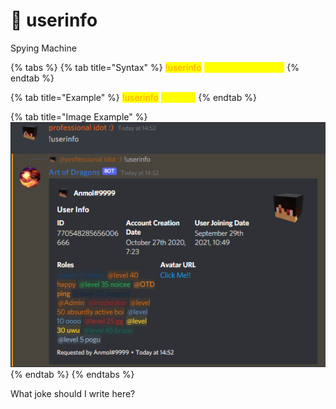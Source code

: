 # 📜 userinfo

Spying Machine

{% tabs %}
{% tab title="Syntax" %}
<mark style="color:orange;">!userinfo</mark> <mark style="color:yellow;">\<optional mention></mark>
{% endtab %}

{% tab title="Example" %}
<mark style="color:orange;">!userinfo</mark> <mark style="color:yellow;">@Anmol</mark>&#x20;
{% endtab %}

{% tab title="Image Example" %}
![](<../.gitbook/assets/image (2).png>)
{% endtab %}
{% endtabs %}

What joke should I write here?
